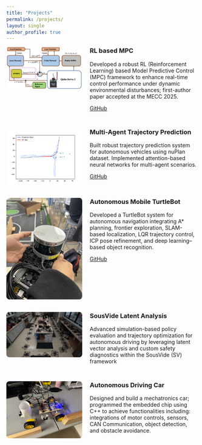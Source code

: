 ```yaml
---
title: "Projects"
permalink: /projects/
layout: single
author_profile: true
---
```


  <div style="display: flex; align-items: flex-start; margin-bottom: 30px; gap: 20px;">
    <div style="flex: 0 0 200px;">
      <img src="/assets/projects/rlmpcpic.png" alt="Project 1" style="width: 100%; border-radius: 8px;">
    </div>
    <div style="flex: 1;">
      <h3 style="margin-top: 0;"><strong>RL based MPC</strong></h3>
      <p>Developed a robust RL (Reinforcement Learning) based Model Predictive Control (MPC) framework to enhance real-time control performance under dynamic environmental disturbances; first-author paper accepted at the MECC 2025.</p>
      <p>
        <a href="https://github.com/LyingMoon/rlmpc" style="margin-right: 15px;">GitHub</a>
      </p>
    </div>
  </div>

  <div style="display: flex; align-items: flex-start; margin-bottom: 30px; gap: 20px;">
    <div style="flex: 0 0 200px;">
      <img src="/assets/projects/trajpred.png" alt="Project 2" style="width: 100%; border-radius: 8px;">
    </div>
    <div style="flex: 1;">
      <h3 style="margin-top: 0;"><strong>Multi-Agent Trajectory Prediction</strong></h3>
      <p>Built robust trajectory prediction system for autonomous vehicles using nuPlan dataset. Implemented attention-based neural networks for multi-agent scenarios.</p>
      <p>
        <a href="https://github.com/LyingMoon/trajpred" style="margin-right: 15px;">GitHub</a>
      </p>
    </div>
  </div>

  <div style="display: flex; align-items: flex-start; margin-bottom: 30px; gap: 20px;">
    <div style="flex: 0 0 200px;">
      <img src="/assets/projects/AVRobot.jpg" alt="Project 3" style="width: 100%; border-radius: 8px;">
    </div>
    <div style="flex: 1;">
      <h3 style="margin-top: 0;"><strong>Autonomous Mobile TurtleBot</strong></h3>
      <p>Developed a TurtleBot system for autonomous navigation integrating A* planning, frontier exploration, SLAM-based localization, LQR trajectory control, ICP pose refinement, and deep learning–based object recognition.</p>
      <p>
        <a href="https://github.com/LyingMoon/turtlebot_ws" style="margin-right: 15px;">GitHub</a>
      </p>
    </div>
  </div>

  <div style="display: flex; align-items: flex-start; margin-bottom: 30px; gap: 20px;">
    <div style="flex: 0 0 200px;">
      <img src="/assets/projects/SousVide.png" alt="Project 4" style="width: 100%; border-radius: 8px;">
    </div>
    <div style="flex: 1;">
      <h3 style="margin-top: 0;"><strong>SousVide Latent Analysis</strong></h3>
      <p>Advanced simulation-based policy evaluation and trajectory optimization for autonomous driving by leveraging latent vector analysis and custom safety diagnostics within the SousVide (SV) framework</p>
      <p>
      </p>
    </div>
  </div>

  <div style="display: flex; align-items: flex-start; margin-bottom: 30px; gap: 20px;">
    <div style="flex: 0 0 200px;">
      <img src="/assets/projects/MechaAV.jpg" alt="Project 5" style="width: 100%; border-radius: 8px;">
    </div>
    <div style="flex: 1;">
      <h3 style="margin-top: 0;"><strong>Autonomous Driving Car</strong></h3>
      <p>Designed and build a mechatronics car; programmed the embedded chip using C++ to achieve functionalities including: integrations of motor controls, sensors, CAN Communication, object detection, and obstacle avoidance.</p>
      <p>
      </p>
    </div>
  </div>